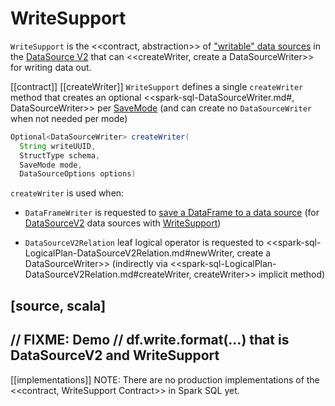 # WriteSupport

`WriteSupport` is the <<contract, abstraction>> of ["writable" data sources](#implementations) in the [DataSource V2](new-and-noteworthy/datasource-v2.md) that can <<createWriter, create a DataSourceWriter>> for writing data out.

[[contract]]
[[createWriter]]
`WriteSupport` defines a single `createWriter` method that creates an optional <<spark-sql-DataSourceWriter.md#, DataSourceWriter>> per [SaveMode](DataFrameWriter.md#SaveMode) (and can create no `DataSourceWriter` when not needed per mode)

```java
Optional<DataSourceWriter> createWriter(
  String writeUUID,
  StructType schema,
  SaveMode mode,
  DataSourceOptions options)
```

`createWriter` is used when:

* `DataFrameWriter` is requested to [save a DataFrame to a data source](DataFrameWriter.md#save) (for [DataSourceV2](spark-sql-DataSourceV2.md) data sources with [WriteSupport](#WriteSupport))

* `DataSourceV2Relation` leaf logical operator is requested to <<spark-sql-LogicalPlan-DataSourceV2Relation.md#newWriter, create a DataSourceWriter>> (indirectly via <<spark-sql-LogicalPlan-DataSourceV2Relation.md#createWriter, createWriter>> implicit method)

[source, scala]
----
// FIXME: Demo
// df.write.format(...) that is DataSourceV2 and WriteSupport
----

[[implementations]]
NOTE: There are no production implementations of the <<contract, WriteSupport Contract>> in Spark SQL yet.
